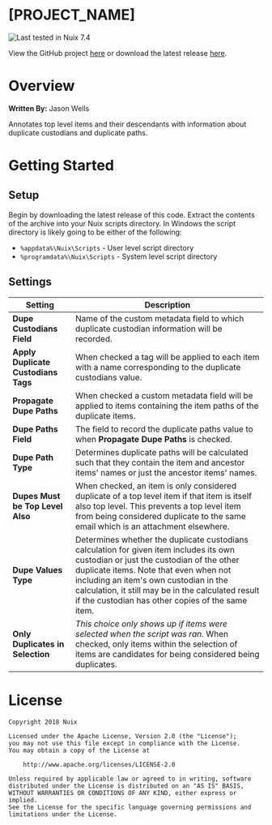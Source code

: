 [PROJECT_NAME]
==============

![Last tested in Nuix 7.4](https://img.shields.io/badge/Nuix-7.4-green.svg)

View the GitHub project [here](https://github.com/Nuix/Top-Level-Dupe-Info-Propagation) or download the latest release [here](https://github.com/Nuix/Top-Level-Dupe-Info-Propagation/releases).

# Overview

**Written By:** Jason Wells

Annotates top level items and their descendants with information about duplicate custodians and duplicate paths.

# Getting Started

## Setup

Begin by downloading the latest release of this code.  Extract the contents of the archive into your Nuix scripts directory.  In Windows the script directory is likely going to be either of the following:

- `%appdata%\Nuix\Scripts` - User level script directory
- `%programdata%\Nuix\Scripts` - System level script directory

## Settings

| Setting | Description |
|---------|-------------|
| **Dupe Custodians Field** | Name of the custom metadata field to which duplicate custodian information will be recorded. |
| **Apply Duplicate Custodians Tags** | When checked a tag will be applied to each item with a name corresponding to the duplicate custodians value. |
| **Propagate Dupe Paths** | When checked a custom metadata field will be applied to items containing the item paths of the duplicate items. |
| **Dupe Paths Field** | The field to record the duplicate paths value to when **Propagate Dupe Paths** is checked. |
| **Dupe Path Type** | Determines duplicate paths will be calculated such that they contain the item and ancestor items' names or just the ancestor items' names. |
| **Dupes Must be Top Level Also** | When checked, an item is only considered duplicate of a top level item if that item is itself also top level.  This prevents a top level item from being considered duplicate to the same email which is an attachment elsewhere. |
| **Dupe Values Type** | Determines whether the duplicate custodians calculation for given item includes its own custodian or just the custodian of the other duplicate items.  Note that even when not including an item's own custodian in the calculation, it still may be in the calculated result if the custodian has other copies of the same item. |
| **Only Duplicates in Selection** | *This choice only shows up if items were selected when the script was ran.*  When checked, only items within the selection of items are candidates for being considered being duplicates. |

# License

```
Copyright 2018 Nuix

Licensed under the Apache License, Version 2.0 (the "License");
you may not use this file except in compliance with the License.
You may obtain a copy of the License at

    http://www.apache.org/licenses/LICENSE-2.0

Unless required by applicable law or agreed to in writing, software
distributed under the License is distributed on an "AS IS" BASIS,
WITHOUT WARRANTIES OR CONDITIONS OF ANY KIND, either express or implied.
See the License for the specific language governing permissions and
limitations under the License.
```